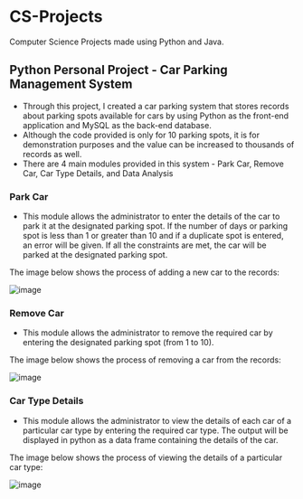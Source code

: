 # CS-Projects
Computer Science Projects made using Python and Java.


## Python Personal Project - Car Parking Management System
* Through this project, I created a car parking system that stores records about parking spots available for cars by using Python as the front-end application and MySQL as the back-end database.
* Although the code provided is only for 10 parking spots, it is for demonstration purposes and the value can be increased to thousands of records as well.
* There are 4 main modules provided in this system - Park Car, Remove Car, Car Type Details, and Data Analysis
### Park Car
* This module allows the administrator to enter the details of the car to park it at the designated parking spot. If the number of days or parking spot is less than 1 or greater than 10 and if a duplicate spot is entered, an error will be given. If all the constraints are met, the car will be parked at the designated parking spot.

The image below shows the process of adding a new car to the records:
  
![image](https://github.com/SiddharthN21/CS-Projects/assets/112213674/253eca9a-e57b-4fa1-85a7-78f1cb4491df)
### Remove Car
* This module allows the administrator to remove the required car by entering the designated parking spot (from 1 to 10).

The image below shows the process of removing a car from the records:

![image](https://github.com/SiddharthN21/CS-Projects/assets/112213674/289b87e0-f170-41a8-b5a9-4f0f32c04f7b)
### Car Type Details
* This module allows the administrator to view the details of each car of a particular car type by entering the required car type. The output will be displayed in python as a data frame containing the details of the car.

The image below shows the process of viewing the details of a particular car type:

![image](https://github.com/SiddharthN21/CS-Projects/assets/112213674/03693067-5105-46dc-be0f-1427c28a281a)


